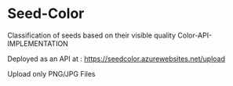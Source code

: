 # Seed-Color
Classification of seeds based on their visible quality Color-API-IMPLEMENTATION

Deployed as an API at : https://seedcolor.azurewebsites.net/upload

Upload only PNG/JPG Files